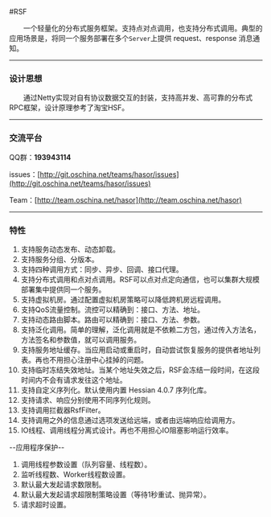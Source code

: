 #RSF

&emsp;&emsp;一个轻量化的分布式服务框架。支持点对点调用，也支持分布式调用。典型的应用场景是，将同一个服务部署在多个`Server`上提供 request、response 消息通知。

----------
### 设计思想

&emsp;&emsp;通过Netty实现对自有协议数据交互的封装，支持高并发、高可靠的分布式RPC框架，设计原理参考了淘宝HSF。

----------
### 交流平台

QQ群：**193943114**

issues：[http://git.oschina.net/teams/hasor/issues](http://git.oschina.net/teams/hasor/issues)

Team：[http://team.oschina.net/hasor](http://team.oschina.net/hasor)

----------
### 特性

1. 支持服务动态发布、动态卸载。
1. 支持服务分组、分版本。
1. 支持四种调用方式：同步、异步、回调、接口代理。
1. 支持分布式调用和点对点调用。RSF可以点对点定向通信，也可以集群大规模部署集中提供同一个服务。
1. 支持虚拟机房。通过配置虚拟机房策略可以降低跨机房远程调用。
1. 支持QoS流量控制。流控可以精确到：接口、方法、地址。
1. 支持动态路由脚本。路由可以精确到：接口、方法、参数。
1. 支持泛化调用。简单的理解，泛化调用就是不依赖二方包，通过传入方法名，方法签名和参数值，就可以调用服务。
1. 支持服务地址缓存。当应用启动或重启时，自动尝试恢复服务的提供者地址列表。再也不用担心注册中心挂掉的问题。
1. 支持临时冻结失效地址。当某个地址失效之后，RSF会冻结一段时间，在这段时间内不会有请求发往这个地址。
1. 支持自定义序列化。默认使用内置 Hessian 4.0.7 序列化库。
1. 支持请求、响应分别使用不同序列化规则。
1. 支持调用拦截器RsfFilter。
1. 支持调用之外的信息通过选项发送给远端，或者由远端响应给调用方。
1. IO线程、调用线程分离式设计。再也不用担心IO阻塞影响运行效率。

--应用程序保护--

1. 调用线程参数设置（队列容量、线程数）。
1. 监听线程数、Worker线程数设置。
1. 默认最大发起请求数限制。
1. 默认最大发起请求超限制策略设置（等待1秒重试、抛异常）。
1. 请求超时设置。